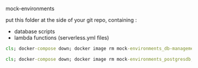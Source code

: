 mock-environments

put this folder at the side of your git repo, containing :
- database scripts
- lambda functions (serverless.yml files)

```bat
cls; docker-compose down; docker image rm mock-environments_db-management mock-environments_postgresdb; docker-compose up

cls; docker-compose down; docker image rm mock-environments_postgresdb; docker-compose up
```